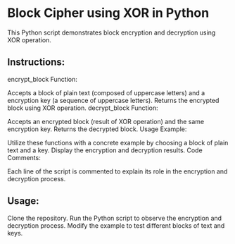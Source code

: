 # Block Cipher using XOR in Python
This Python script demonstrates block encryption and decryption using XOR operation.

## Instructions:
encrypt_block Function:

Accepts a block of plain text (composed of uppercase letters) and a encryption key (a sequence of uppercase letters).
Returns the encrypted block using XOR operation.
decrypt_block Function:

Accepts an encrypted block (result of XOR operation) and the same encryption key.
Returns the decrypted block.
Usage Example:

Utilize these functions with a concrete example by choosing a block of plain text and a key.
Display the encryption and decryption results.
Code Comments:

Each line of the script is commented to explain its role in the encryption and decryption process.

## Usage:
Clone the repository.
Run the Python script to observe the encryption and decryption process.
Modify the example to test different blocks of text and keys.
